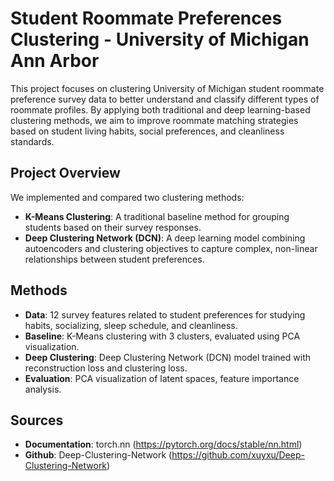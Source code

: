 # Student Roommate Preferences Clustering - University of Michigan Ann Arbor

This project focuses on clustering University of Michigan student roommate preference survey data to better understand and classify different types of roommate profiles. By applying both traditional and deep learning-based clustering methods, we aim to improve roommate matching strategies based on student living habits, social preferences, and cleanliness standards.

## Project Overview

We implemented and compared two clustering methods:
- **K-Means Clustering**: A traditional baseline method for grouping students based on their survey responses.
- **Deep Clustering Network (DCN)**: A deep learning model combining autoencoders and clustering objectives to capture complex, non-linear relationships between student preferences.

## Methods

- **Data**: 12 survey features related to student preferences for studying habits, socializing, sleep schedule, and cleanliness.
- **Baseline**: K-Means clustering with 3 clusters, evaluated using PCA visualization.
- **Deep Clustering**: Deep Clustering Network (DCN) model trained with reconstruction loss and clustering loss.
- **Evaluation**: PCA visualization of latent spaces, feature importance analysis.

## Sources
- **Documentation**: torch.nn (https://pytorch.org/docs/stable/nn.html)
- **Github**: Deep-Clustering-Network (https://github.com/xuyxu/Deep-Clustering-Network)
